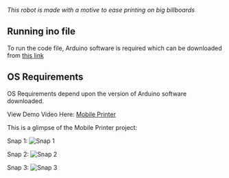 *This robot is made with a motive to ease printing on big billboards*

Running ino file
---------------------------------------------------------------------------------------------------
To run the code file, Arduino software is required which can be downloaded from [this link](https://www.arduino.cc/en/Main/Software)


OS Requirements
---------------------------------------------------------------------------------------------------
OS Requirements depend upon the version of Arduino software downloaded.


View Demo Video Here:  [Mobile Printer](https://youtu.be/Hl6UjFdA3Qk)


This is a glimpse of the Mobile Printer project:


Snap 1:
![Snap 1](https://github.com/akulagrawal/Raseed-Android-Application/blob/master/Snapshots/abstract.jpg)

Snap 2:
![Snap 2](https://github.com/akulagrawal/Raseed-Android-Application/blob/master/Snapshots/snap1.jpg)

Snap 3:
![Snap 3](https://github.com/akulagrawal/Raseed-Android-Application/blob/master/Snapshots/snap2.jpg)